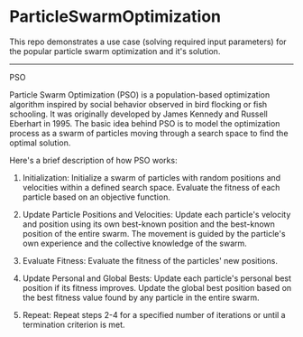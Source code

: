 # ParticleSwarmOptimization
This repo demonstrates a use case (solving required input parameters) for the popular particle swarm optimization and it's solution.

---
PSO 

Particle Swarm Optimization (PSO) is a population-based optimization algorithm inspired by social behavior observed in bird flocking or 
fish schooling. It was originally developed by James Kennedy and Russell Eberhart in 1995. The basic idea behind PSO is to model the 
optimization process as a swarm of particles moving through a search space to find the optimal solution.

Here's a brief description of how PSO works:

1. Initialization:
    Initialize a swarm of particles with random positions and velocities within a defined search space.
    Evaluate the fitness of each particle based on an objective function.

2. Update Particle Positions and Velocities:
    Update each particle's velocity and position using its own best-known position and the best-known position of the entire swarm.
    The movement is guided by the particle's own experience and the collective knowledge of the swarm.

3. Evaluate Fitness:
    Evaluate the fitness of the particles' new positions.

4. Update Personal and Global Bests:
    Update each particle's personal best position if its fitness improves.
    Update the global best position based on the best fitness value found by any particle in the entire swarm.

5. Repeat:
    Repeat steps 2-4 for a specified number of iterations or until a termination criterion is met.
